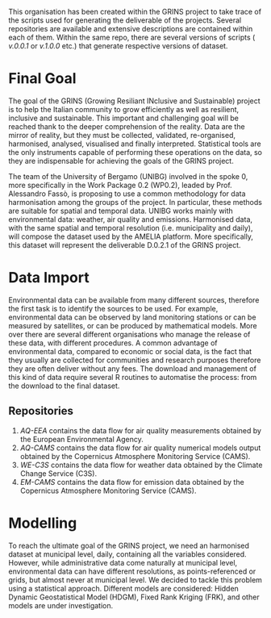 This organisation has been created within the GRINS project to take trace of the scripts used for generating the deliverable of the projects. Several repositories are available and extensive descriptions are contained within each of them. Within the same repo, there are several versions of scripts ( _v.0.0.1_ or _v.1.0.0_ etc.) that generate respective versions of dataset.

<!--

**Here are some ideas to get you started:**

🙋‍♀️ A short introduction - what is your organization all about?
🌈 Contribution guidelines - how can the community get involved?
👩‍💻 Useful resources - where can the community find your docs? Is there anything else the community should know?
🍿 Fun facts - what does your team eat for breakfast?
🧙 Remember, you can do mighty things with the power of [Markdown](https://docs.github.com/github/writing-on-github/getting-started-with-writing-and-formatting-on-github/basic-writing-and-formatting-syntax)
-->

# Final Goal

The goal of the GRINS (Growing Resiliant INclusive and Sustainable) project is to help the Italian community to grow efficiently as well as resilient, inclusive and sustainable. This important and challenging goal will be reached thank to the deeper comprehension of the reality. Data are the mirror of reality, but they must be collected, validated, re-organised, harmonised, analysed, visualised and finally interpreted. Statistical tools are the only instruments capable of performing these operations on the data, so they are indispensable for achieving the goals of the GRINS project.

The team of the University of Bergamo (UNIBG) involved in the spoke 0, more specifically in the Work Package 0.2 (WP0.2), leaded by Prof. Alessandro Fassò, is proposing to use a common methodology for data harmonisation among the groups of the project. In particular, these methods are suitable for spatial and temporal data. UNIBG works mainly with environmental data: weather, air quality and emissions. Harmonised data, with the same spatial and temporal resolution (i.e. municipality and daily), will compose the dataset used by the AMELIA platform. More specifically, this dataset will represent the deliverable D.0.2.1 of the GRINS project.

# Data Import

Environmental data can be available from many different sources, therefore the first task is to identify the sources to be used. For example, environmental data can be observed by land monitoring stations or can be measured by satellites, or can be produced by mathematical models. More over there are several different organisations who manage the release of these data, with different procedures. A common advantage of environmental data, compared to economic or social data, is the fact that they usually are collected for communities and research purposes therefore they are often deliver without any fees. The download and management of this kind of data require several R routines to automatise the process: from the download to the final dataset.

## Repositories
1. *AQ-EEA* contains the data flow for air quality measurements obtained by the European Environmental Agency.
2. *AQ-CAMS* contains the data flow for air quality numerical models output obtained by the Copernicus Atmosphere Monitoring Service (CAMS).
3. *WE-C3S* contains the data flow for weather data obtained by the Climate Change Service (C3S).
4. *EM-CAMS* contains the data flow for emission data obtained by the Copernicus Atmosphere Monitoring Service (CAMS).

# Modelling

To reach the ultimate goal of the GRINS project, we need an harmonised dataset at municipal level, daily, containing all the variables considered. However, while administrative data come naturally at municipal level, environmental data can have different resolutions, as points-referenced or grids, but almost never at municipal level. We decided to tackle this problem using a statistical approach. Different models are considered: Hidden Dynamic Geostatistical Model (HDGM), Fixed Rank Kriging (FRK), and other models are under investigation.



